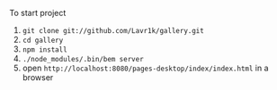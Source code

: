 To start project

1. `git clone git://github.com/Lavr1k/gallery.git`
2. `cd gallery`
3. `npm install`
4. `./node_modules/.bin/bem server`
5. open `http://localhost:8080/pages-desktop/index/index.html` in a browser
